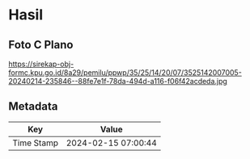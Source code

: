 # Hasil

## Foto C Plano

https://sirekap-obj-formc.kpu.go.id/8a29/pemilu/ppwp/35/25/14/20/07/3525142007005-20240214-235846--88fe7e1f-78da-494d-a116-f06f42acdeda.jpg


## Metadata

| Key        | Value               |
| ---------- | ------------------- |
| Time Stamp | 2024-02-15 07:00:44 |



